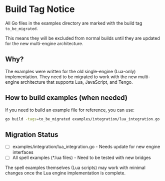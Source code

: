 # Build Tag Notice

All Go files in the examples directory are marked with the build tag `to_be_migrated`.

This means they will be excluded from normal builds until they are updated for the new multi-engine architecture.

## Why?

The examples were written for the old single-engine (Lua-only) implementation. They need to be migrated to work with the new multi-engine architecture that supports Lua, JavaScript, and Tengo.

## How to build examples (when needed)

If you need to build an example file for reference, you can use:

```bash
go build -tags=to_be_migrated examples/integration/lua_integration.go
```

## Migration Status

- [ ] examples/integration/lua_integration.go - Needs update for new engine interfaces
- [ ] All spell examples (*.lua files) - Need to be tested with new bridges

The spell examples themselves (Lua scripts) may work with minimal changes once the Lua engine implementation is complete.